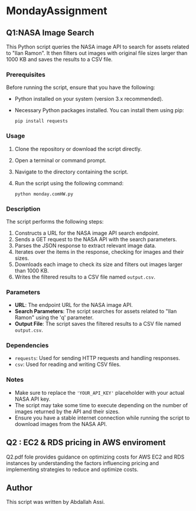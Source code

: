 # MondayAssignment

## Q1:NASA Image Search
This Python script queries the NASA image API to search for assets related to "Ilan Ramon". It then filters out images with original file sizes larger than 1000 KB and saves the results to a CSV file.

### Prerequisites

Before running the script, ensure that you have the following:

- Python installed on your system (version 3.x recommended).
- Necessary Python packages installed. You can install them using pip:

    ```
    pip install requests
    ```

### Usage

1. Clone the repository or download the script directly.
2. Open a terminal or command prompt.
3. Navigate to the directory containing the script.
4. Run the script using the following command:

    ```
    python monday.comHW.py
    ```

### Description

The script performs the following steps:

1. Constructs a URL for the NASA image API search endpoint.
2. Sends a GET request to the NASA API with the search parameters.
3. Parses the JSON response to extract relevant image data.
4. Iterates over the items in the response, checking for images and their sizes.
5. Downloads each image to check its size and filters out images larger than 1000 KB.
6. Writes the filtered results to a CSV file named `output.csv`.

### Parameters

- **URL**: The endpoint URL for the NASA image API.
- **Search Parameters**: The script searches for assets related to "Ilan Ramon" using the 'q' parameter.
- **Output File**: The script saves the filtered results to a CSV file named `output.csv`.

### Dependencies

- `requests`: Used for sending HTTP requests and handling responses.
- `csv`: Used for reading and writing CSV files.

### Notes

- Make sure to replace the `'YOUR_API_KEY'` placeholder with your actual NASA API key.
- The script may take some time to execute depending on the number of images returned by the API and their sizes.
- Ensure you have a stable internet connection while running the script to download images from the NASA API.

## Q2 : EC2 & RDS pricing in AWS enviroment
Q2.pdf fole provides guidance on optimizing costs for AWS EC2 and RDS instances by understanding the factors influencing pricing and implementing strategies to reduce and optimize costs.

## Author

This script was written by Abdallah Assi.
